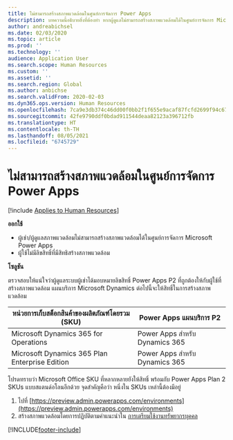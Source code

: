 ```yaml
---
title: ไม่สามารถสร้างสภาพแวดล้อมในศูนย์การจัดการ Power Apps
description: บทความนี้อธิบายสิ่งที่ต้องทำ หากผู้ดูแลไม่สามารถสร้างสภาพแวดล้อมได้ในศูนย์การจัดการ Microsoft Power Apps
author: andreabichsel
ms.date: 02/03/2020
ms.topic: article
ms.prod: ''
ms.technology: ''
audience: Application User
ms.search.scope: Human Resources
ms.custom: ''
ms.assetid: ''
ms.search.region: Global
ms.author: anbichse
ms.search.validFrom: 2020-02-03
ms.dyn365.ops.version: Human Resources
ms.openlocfilehash: 7ca9e3db374c46dd00f0bb2f1f655e9acaf87fcfd2699f94c6703905d544cd84
ms.sourcegitcommit: 42fe9790ddf0bdad911544deaa82123a396712fb
ms.translationtype: HT
ms.contentlocale: th-TH
ms.lasthandoff: 08/05/2021
ms.locfileid: "6745729"
---
```

# <a name="cant-create-an-environment-in-the-power-apps-admin-center"></a>ไม่สามารถสร้างสภาพแวดล้อมในศูนย์การจัดการ Power Apps

[!include [Applies to Human Resources](../includes/applies-to-hr.md)]

**ออกใช้**

- ผู้เช่า/ผู้ดูแลสภาพแวดล้อมไม่สามารถสร้างสภาพแวดล้อมได้ในศูนย์การจัดการ Microsoft Power Apps
- ผู้ใช้ไม่มีลิขสิทธิ์ที่มีสิทธิสร้างสภาพแวดล้อม

**โซลูชัน**

ตรวจสอบให้แน่ใจว่าผู้ดูแลระบบผู้เช่าได้มอบหมายลิขสิทธิ์ Power Apps P2 ที่ถูกต้องให้กับผู้ใช้ที่สร้างสภาพแวดล้อม แผนบริการ Microsoft Dynamics ต่อไปนี้จะให้สิทธิ์ในการสร้างสภาพแวดล้อม

| หน่วยการเก็บสต็อกสินค้าของผลิตภัณฑ์โดยรวม (SKU)       | Power Apps แผนบริการ P2  |
|------------------------------------------------|----------------------------|
| Microsoft Dynamics 365 for Operations          | Power Apps สำหรับ Dynamics 365 |
| Microsoft Dynamics 365 Plan Enterprise Edition | Power Apps สำหรับ Dynamics 365 |

โปรดทราบว่า Microsoft Office SKU ที่หลากหลายยังให้สิทธิ์ พร้อมกับ Power Apps Plan 2 SKUs แบบสแตนด์อโลนอีกด้วย จุดสำคัญคือว่า หนึ่งใน SKUs เหล่านี้ต้องมีอยู่

1. ไปที่ [https://preview.admin.powerapps.com/environments](https://preview.admin.powerapps.com/environments)
2. สร้างสภาพแวดล้อมโดยการปฏิบัติตามคำแนะนำใน [การเตรียมใช้งานทรัพยากรบุคคล](/dynamics365/unified-operations/talent/provisioning-talent)


[!INCLUDE[footer-include](../includes/footer-banner.md)]
